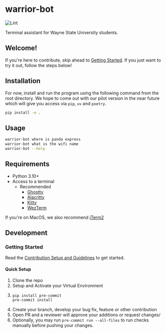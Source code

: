 # warrior-bot
![Lint](https://github.com/AWS-WSU/warrior-bot/actions/workflows/lint.yml/badge.svg)

Terminal assistant for Wayne State University students.

## Welcome!
If you're here to contribute, skip ahead to [Getting Started](#development). If you just want to try it out, follow the steps below!

## Installation
For now, install and run the program using the following command from the root directory. We hope to come out with our pilot version in the near future which will give you access via `pip`, `uv` and `poetry`.

```bash
pip install -e .
```

## Usage

```bash
warrior-bot where is panda express
warrior-bot what is the wifi name
warrior-bot --help
```

## Requirements
- Python 3.10+
- Access to a terminal
  - Recommended
    - [Ghostty](https://ghostty.org/)
    - [Alacritty](https://alacritty.org/)
    - [Kitty](https://sw.kovidgoyal.net/kitty/binary/)
    - [WezTerm](https://wezterm.org/index.html)
   
If you're on MacOS, we also recommend [iTerm2](https://iterm2.com/)
## Development

### Getting Started
Read the [Contribution Setup and Guidelines](./CONTRIBUTING.md) to get started.

#### Quick Setup
1. Clone the repo
2. Setup and Activate your Virtual Environment
3. ```bash
   pip install pre-commit
   pre-commit install
   ```
4. Create your branch, develop your bug fix, feature or other contribution
5. Open PR and a reviewer will approve your additions or request changes/
6. Optionally, you may run `pre-commit run --all-files` to run checks manually before pushing your changes. 
